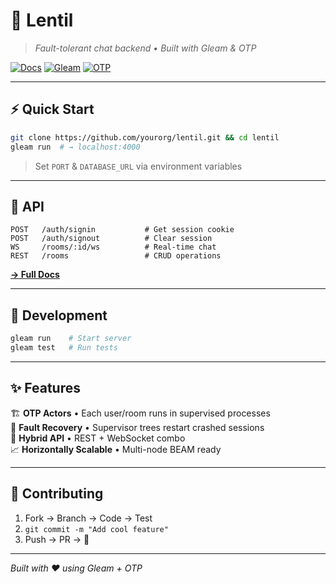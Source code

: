 # 🥬 **Lentil**

> *Fault-tolerant chat backend • Built with Gleam & OTP*

[![Docs](https://img.shields.io/badge/docs-hexdocs-ff69b4?style=flat-square)](https://hexdocs.pm/lentil/)
[![Gleam](https://img.shields.io/badge/gleam-✨-ffaff3?style=flat-square)](https://gleam.run)
[![OTP](https://img.shields.io/badge/otp-⚡-blue?style=flat-square)](https://www.erlang.org/doc/design_principles/des_princ.html)

---

## ⚡ **Quick Start**

```bash
git clone https://github.com/yourorg/lentil.git && cd lentil
gleam run  # → localhost:4000
```

> Set `PORT` & `DATABASE_URL` via environment variables

---

## 🎯 **API**

```
POST   /auth/signin           # Get session cookie
POST   /auth/signout          # Clear session
WS     /rooms/:id/ws          # Real-time chat
REST   /rooms                 # CRUD operations
```

**[→ Full Docs](https://hexdocs.pm/lentil/)**

---

## 🧪 **Development**

```bash
gleam run    # Start server
gleam test   # Run tests
```

---

## ✨ **Features**

🏗️ **OTP Actors** • Each user/room runs in supervised processes  
🔄 **Fault Recovery** • Supervisor trees restart crashed sessions  
🔌 **Hybrid API** • REST + WebSocket combo  
📈 **Horizontally Scalable** • Multi-node BEAM ready  

---

## 🤝 **Contributing**

1. Fork → Branch → Code → Test
2. `git commit -m "Add cool feature"`
3. Push → PR → 🎉

---

*Built with ❤️ using Gleam + OTP*